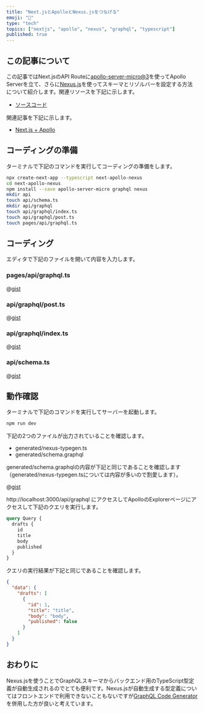 ```yaml
---
title: "Next.jsとApolloとNexus.jsをつなげる"
emoji: "📮"
type: "tech"
topics: ["nextjs", "apollo", "nexus", "graphql", "typescript"]
published: true
---
```


## この記事について

この記事ではNext.jsのAPI Routeに[apollo-server-micro@3](https://www.npmjs.com/package/apollo-server-micro)を使ってApollo Serverを立て、さらに[Nexus.js](https://nexusjs.org/)を使ってスキーマとリゾルバーを設定する方法について紹介します。関連リソースを下記に示します。

- [ソースコード](https://github.com/tatsuyasusukida/nextjs-apollo-nexus)

関連記事を下記に示します。

- [Next.js + Apollo](https://zenn.dev/tatsuyasusukida/articles/applo-server-3-in-api-route-of-nextjs)


## コーディングの準備

ターミナルで下記のコマンドを実行してコーディングの準備をします。

```sh
npx create-next-app --typescript next-apollo-nexus
cd next-apollo-nexus
npm install --save apollo-server-micro graphql nexus
mkdir api
touch api/schema.ts
mkdir api/graphql
touch api/graphql/index.ts
touch api/graphql/post.ts
touch pages/api/graphql.ts
```



## コーディング

エディタで下記のファイルを開いて内容を入力します。

### pages/api/graphql.ts

@[gist](https://gist.github.com/tatsuyasusukida/0daa727b457e1e6d83814293905e1abc?file=graphql.ts)

### api/graphql/post.ts

@[gist](https://gist.github.com/tatsuyasusukida/0daa727b457e1e6d83814293905e1abc?file=post.ts)

### api/graphql/index.ts

@[gist](https://gist.github.com/tatsuyasusukida/0daa727b457e1e6d83814293905e1abc?file=index.ts)

### api/schema.ts

@[gist](https://gist.github.com/tatsuyasusukida/0daa727b457e1e6d83814293905e1abc?file=schema.ts)



## 動作確認

ターミナルで下記のコマンドを実行してサーバーを起動します。

```sh
npm run dev
```

下記の2つのファイルが出力されていることを確認します。

- generated/nexus-typegen.ts
- generated/schema.graphql

generated/schema.graphqlの内容が下記と同じであることを確認します（generated/nexus-typegen.tsについては内容が多いので割愛します）。

@[gist](https://gist.github.com/tatsuyasusukida/0daa727b457e1e6d83814293905e1abc?file=schema.graphql)

http://localhost:3000/api/graphql にアクセスしてApolloのExplorerページにアクセスして下記のクエリを実行します。

```graphql
query Query {
  drafts {
    id
    title
    body
    published
  }
}
```

クエリの実行結果が下記と同じであることを確認します。

```json
{
  "data": {
    "drafts": [
      {
        "id": 1,
        "title": "title",
        "body": "body",
        "published": false
      }
    ]
  }
}
```



## おわりに

Nexus.jsを使うことでGraphQLスキーマからバックエンド用のTypeScript型定義が自動生成されるのでとても便利です。Nexus.jsが自動生成する型定義についてはフロントエンドで利用できないこともないですが[GraphQL Code Generator](https://www.the-guild.dev/graphql/codegen)を併用した方が良いと考えています。
